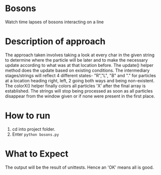 # Bosons
Watch time lapses of bosons interacting on a line

# Description of approach
The approach taken involves taking a look at every char in the given string to determine where the particle will be later and to make the necessary update according to what was at that location before. The update() helper method does the update based on existing conditions. 
The intermediary stages/strings will reflect 4 different states- "R","L", "B" and "." for particles at a location heading right, left, 2 going both ways and being non-existent. 
The colorX() helper finally colors all particles 'X' after the final array is established.
The strings will stop being processed as soon as all particles disappear from the window given or if none were present in the first place.

# How to run
1. cd into project folder.
2. Enter ```python bosons.py```

# What to Expect
The output will be the result of unittests. Hence an 'OK' means all is good.
